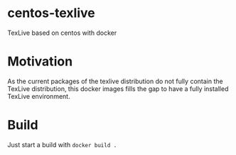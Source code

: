 # centos-texlive
TexLive based on centos with docker

# Motivation
As the current packages of the texlive distribution do not fully contain the TexLive distribution, this docker images fills the gap to have
a fully installed TexLive environment.

# Build
Just start a build with `docker build .`
